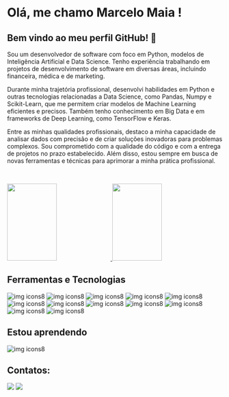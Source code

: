 # Olá, me chamo Marcelo Maia ! 
## Bem vindo ao meu perfil GitHub! 👋

Sou um desenvolvedor de software com foco em Python, modelos de Inteligência Artificial e Data Science. Tenho experiência trabalhando em projetos de desenvolvimento de software em diversas áreas, incluindo financeira, médica e de marketing.


Durante minha trajetória profissional, desenvolvi habilidades em Python e outras tecnologias relacionadas a Data Science, como Pandas, Numpy e Scikit-Learn, que me permitem criar modelos de Machine Learning eficientes e precisos. Também tenho conhecimento em Big Data e em frameworks de Deep Learning, como TensorFlow e Keras.

Entre as minhas qualidades profissionais, destaco a minha capacidade de analisar dados com precisão e de criar soluções inovadoras para problemas complexos. Sou comprometido com a qualidade do código e com a entrega de projetos no prazo estabelecido. Além disso, estou sempre em busca de novas ferramentas e técnicas para aprimorar a minha prática profissional.

&nbsp;
&nbsp;

<div align="left">
  <a href="https://github.com/Marcelo-Maia-Dev">
    <img height="180em" width="48%" src="https://github-readme-stats-git-masterrstaa-rickstaa.vercel.app/api?username=Marcelo-Maia-Dev&show_icons=true&theme=dark&include_all_commits=true&count_private=true"/>
    <img height="180em" width="48%" src="https://github-readme-stats-git-masterrstaa-rickstaa.vercel.app/api/top-langs/?username=Marcelo-Maia-Dev&layout=compact&langs_count=168&theme=dark"/>
  </a>
</div>

  
##


## Ferramentas e Tecnologias
![img icons8](https://user-images.githubusercontent.com/33229102/234871997-53eca4c0-2252-4b2e-80e0-2666aa6bcccd.png)
![img icons8](https://user-images.githubusercontent.com/33229102/234869987-a94518bd-f56c-420b-af43-f7b580a197e3.png)
![img icons8](https://user-images.githubusercontent.com/33229102/234870145-c343dee7-60e1-4336-bbc5-8f5893c6e3e6.png)
![img icons8](https://user-images.githubusercontent.com/33229102/234872400-aee84e06-8c6e-4531-a23b-57bb2091dded.png)
![img icons8](https://user-images.githubusercontent.com/33229102/234874639-eab345fe-ade9-4576-8292-5373cf6f6ca3.png)
![img icons8](https://user-images.githubusercontent.com/33229102/234870548-27772265-1602-4529-b03d-155c5553babc.png)
![img icons8](https://user-images.githubusercontent.com/33229102/234870663-629a1272-f8a9-4cb2-94ae-15a367468fa4.png)
![img icons8](https://user-images.githubusercontent.com/33229102/234871281-7988d05f-6088-466b-942b-d0bc457161ef.png)
![img icons8](https://github.com/Marcelo-Maia-Dev/Marcelo-Maia-Dev/assets/33229102/eb3f9dd2-14c7-49b1-9f41-b112a136083d)
![img icons8](https://github.com/Marcelo-Maia-Dev/Marcelo-Maia-Dev/assets/33229102/39085d58-6adf-4771-af32-1d4b6cfef0b8)
![img icons8](https://github.com/Marcelo-Maia-Dev/Marcelo-Maia-Dev/assets/33229102/a703868d-3257-46ff-8ccf-2ab8263499b0)
![img icons8](https://github.com/Marcelo-Maia-Dev/Marcelo-Maia-Dev/assets/33229102/bc7d4477-54c5-4e89-a21d-edfb770bbb5c)




## Estou aprendendo

![img icons8](https://user-images.githubusercontent.com/33229102/234875305-22bf0202-79b2-4c7c-9379-fa9b127fccdd.png)


## Contatos:

<div>
<a href = "mailto:marcelo.maia962@gmail.com"><img src="https://img.shields.io/badge/Gmail-D14836?style=for-the-badge&logo=gmail&logoColor=white" target="_blank"></a>
<a href="https://www.linkedin.com/in/marcelo-maia-dev" target="_blank"><img src="https://img.shields.io/badge/-LinkedIn-%230077B5?style=for-the-badge&logo=linkedin&logoColor=white" target="_blank"></a>   
</div>






